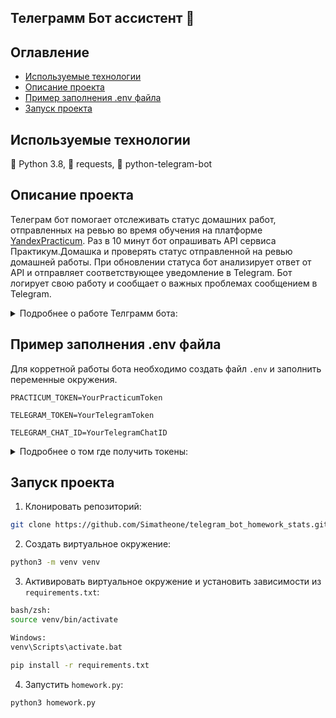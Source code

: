 ## Телеграмм Бот ассистент :robot:

## Оглавление
- [Используемые технологии](#используемые-технологии)
- [Описание проекта](#описание-проекта)
- [Пример заполнения .env файла](#пример-заполнения-env-файла)
- [Запуск проекта](#запуск-проекта)

## Используемые технологии
:snake: Python 3.8, :incoming_envelope: requests, :space_invader:	python-telegram-bot

## Описание проекта
Телеграм бот помогает отслеживать статус домашних работ, отправленных на ревью во время обучения на платформе [YandexPracticum](https://practicum.yandex.ru/).
Раз в 10 минут бот опрашивать API сервиса Практикум.Домашка и проверять статус отправленной на ревью домашней работы.
При обновлении статуса бот анализирует ответ от API и отправляет соответствующее уведомление в Telegram.
Бот логирует свою работу и сообщает о важных проблемах сообщением в Telegram.

<details><summary>Подробнее о работе Телграмм бота:</summary>
<p>

### Основные функции работы бота

Функция ```check_tokens()``` проверяет доступность переменных окружения, которые необходимы для работы программы. Если отсутствует хотя бы одна переменная окружения — функция возвращает False, иначе — True.

Функция ```get_api_answer()``` делает запрос к единственному эндпоинту API-сервиса. В качестве параметра функция получает временную метку. В случае успешного запроса возвращает ответ API, преобразовав его из формата JSON к типам данных Python.

Функция ```check_response()``` проверяет ответ API на корректность. В качестве параметра функция получает ответ API, приведенный к типам данных Python. Если ответ API соответствует ожиданиям, то функция возвращает список домашних работ (он может быть и пустым), доступный в ответе API по ключу 'homeworks'.

Функция ```parse_status()``` извлекает из информации о конкретной домашней работе статус этой работы. В качестве параметра функция получает только один элемент из списка домашних работ. В случае успеха, функция возвращает подготовленную для отправки в Telegram строку, содержащую один из вердиктов словаря HOMEWORK_STATUSES.

Функция ```send_message()``` отправляет сообщение в Telegram чат, определяемый переменной окружения TELEGRAM_CHAT_ID. Принимает на вход два параметра: экземпляр класса Bot и строку с текстом сообщения.

Функция ```main()```: в ней описана основная логика работы программы. Все остальные функции запускаются из неё.
Последовательность действий:
  - Сделать запрос к API - ```get_api_answer()```;
  - Проверить ответ от API - ```check_response()```;
  - Если есть обновления — получить статус работы из обновления - ```parse_status()```;
  - Отправить сообщение в Telegram - ```send_message()```;
  - Подождать некоторое время и сделать новый запрос - ```time.sleep(RETRY_TIME)```.
---

### Логирование

Каждое сообщение в журнале логов состоит из:
  - даты и времени события;
  - уровня важности события;
  - описания события.

```bash
Пример:

2021-10-09 15:34:45,150 [ERROR] Сбой в работе программы: Эндпоинт https://practicum.yandex.ru/api/user_api/homework_statuses/111 недоступен. Код ответа API: 404
2021-10-09 15:34:45,355 [INFO] Бот отправил сообщение "Сбой в работе программы: Эндпоинт [https://practicum.yandex.ru/api/user_api/homework_statuses/](https://practicum.yandex.ru/api/user_api/homework_statuses/) недоступен. Код ответа API: 404"
```

Логируются такие события:
  - отсутствие обязательных переменных окружения во время запуска бота, уровень **CRITICAL**.
  - удачная отправка любого сообщения в Telegram, уровень **INFO**;
  - сбой при отправке сообщения в Telegram, уровень **ERROR**;
  - недоступность эндпоинта https://practicum.yandex.ru/api/user_api/homework_statuses/, уровень **ERROR**;
  - любые другие сбои при запросе к эндпоинту, уровень **ERROR**;
  - отсутствие ожидаемых ключей в ответе API, уровень **ERROR**;
  - недокументированный статус домашней работы, обнаруженный в ответе API, уровень **ERROR**;
  - отсутствие в ответе новых статусов, уровень **DEBUG**.

События уровня **ERROR** не только логируются, но и пересылаются Telegram в тех случаях, когда это технически возможно.

Если при каждой попытке бота получить и обработать информацию от API ошибка повторяется, в телеграмм отправляется сообщение 1 раз.

При этом в логи записывается информацию о каждой неудачной попытке.

[:top: Вернуться к оглавлению](#оглавление)
  
</p>
</details>


## Пример заполнения .env файла

Для корретной работы бота необходимо создать файл ```.env``` и заполнить переменные окружения.

```PRACTICUM_TOKEN=YourPracticumToken```

```TELEGRAM_TOKEN=YourTelegramToken``` 

```TELEGRAM_CHAT_ID=YourTelegramChatID```

<details><summary>Подробнее о том где получить токены:</summary>
<p>

```PRACTICUM_TOKEN``` - можно получить по [адресу](https://oauth.yandex.ru/authorize?response_type=token&client_id=1d0b9dd4d652455a9eb710d450ff456a), если вы студент YandexPracticum.

```TELEGRAM_TOKEN``` - токен бота, который можно получить через главного бота телеграм **@Botfather**. Подробности работы с ботом **@Botfather** [ТУТ](https://core.telegram.org/bots).

```TELEGRAM_CHAT_ID=YourTelegramChatID``` - чат айди можно получить у бота **@userinfobot**.

[:top: Вернуться к оглавлению](#оглавление)  

</p>
</details>


## Запуск проекта
1. Клонировать репозиторий:
```bash
git clone https://github.com/Simatheone/telegram_bot_homework_stats.git
```

2. Создать виртуальное окружение:
```bash
python3 -m venv venv
```

3. Активировать виртуальное окружение и установить зависимости из ```requirements.txt```:
```bash
bash/zsh:
source venv/bin/activate

Windows:
venv\Scripts\activate.bat
```

```bash
pip install -r requirements.txt
```

4. Запустить ```homework.py```:
```bash
python3 homework.py
```
